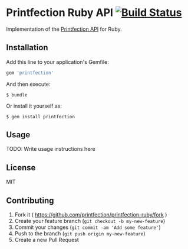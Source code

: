 # Printfection Ruby API [![Build Status](https://travis-ci.org/Printfection/printfection-ruby.png?branch=master)](https://travis-ci.org/Printfection/printfection-ruby)

Implementation of the [Printfection API](http://printfection.github.io/API-Documentation) for Ruby.

## Installation

Add this line to your application's Gemfile:

```ruby
gem 'printfection'
```

And then execute:

    $ bundle

Or install it yourself as:

    $ gem install printfection

## Usage

TODO: Write usage instructions here

## License

MIT

## Contributing

1. Fork it ( https://github.com/printfection/printfection-ruby/fork )
2. Create your feature branch (`git checkout -b my-new-feature`)
3. Commit your changes (`git commit -am 'Add some feature'`)
4. Push to the branch (`git push origin my-new-feature`)
5. Create a new Pull Request


